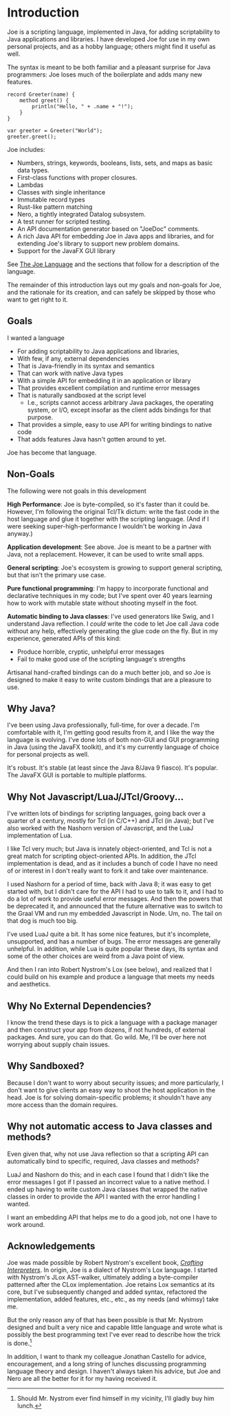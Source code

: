 # Introduction

Joe is a scripting language, implemented in Java, for adding scriptability 
to Java applications and libraries.  I have developed Joe for use in my
own personal projects, and as a hobby language; others might find it useful 
as well.

The syntax is meant to be both familiar and a pleasant surprise for 
Java programmers: Joe loses much of the boilerplate and adds many new
features.

```joe
record Greeter(name) {
    method greet() {
        println("Hello, " + .name + "!");
    }
}

var greeter = Greeter("World");
greeter.greet();
```

Joe includes:

- Numbers, strings, keywords, booleans, lists, sets, and maps as basic 
  data types.
- First-class functions with proper closures.
- Lambdas
- Classes with single inheritance
- Immutable record types
- Rust-like pattern matching
- Nero, a tightly integrated Datalog subsystem.
- A test runner for scripted testing.
- An API documentation generator based on "JoeDoc" comments.
- A rich Java API for embedding Joe in Java apps and libraries, and
  for extending Joe's library to support new problem domains.
- Support for the JavaFX GUI library

See [The Joe Language](language.md) and the sections that follow for 
a description of the language.  

The remainder of this introduction lays out my goals and non-goals for Joe,
and the rationale for its creation, and can safely be skipped by those
who want to get right to it.

## Goals

I wanted a language 

- For adding scriptability to Java applications and libraries,
- With few, if any, external dependencies
- That is Java-friendly in its syntax and semantics
- That can work with native Java types
- With a simple API for embedding it in an application or library
- That provides excellent compilation and runtime error messages
- That is naturally sandboxed at the script level
  - I.e., scripts cannot access arbitrary Java packages, the operating system,
    or I/O, except insofar as the client adds bindings for that purpose.
- That provides a simple, easy to use API for writing bindings to native
  code
- That adds features Java hasn't gotten around to yet.

Joe has become that language.

## Non-Goals

The following were not goals in this development

**High Performance**: Joe is byte-compiled, so it's faster than it could
be.  However, I'm following the original Tcl/Tk dictum: write the fast code 
in the host language and glue it together with the scripting 
language. (And if I were seeking super-high-performance I wouldn't be working 
in Java anyway.)

**Application development**: See above.  Joe is meant to be a partner with
Java, not a replacement.  However, it can be used to write small apps.

**General scripting**: Joe's ecosystem is growing to support general
scripting, but that isn't the primary use case.

**Pure functional programming**: I'm happy to incorporate functional
and declarative techniques in my code; but I've spent over 40 years learning 
how to work with mutable state without shooting myself in the foot.

**Automatic binding to Java classes**: I've used generators like Swig, and
I understand Java reflection.  I _could_ write the code to let Joe call
Java code without any help, effectively generating the glue code on the
fly.  But in my experience, generated APIs of this kind:

- Produce horrible, cryptic, unhelpful error messages
- Fail to make good use of the scripting language's strengths
 
Artisanal hand-crafted bindings can do a much better job, and so Joe is 
designed to make it easy to write custom bindings that are a pleasure to use.

## Why Java?

I've been using Java professionally, full-time, for over a decade.  I'm
comfortable with it, I'm getting good results from it, and I like the way the
language is evolving. I've done lots of both non-GUI and GUI programming in 
Java (using the JavaFX toolkit), and it's my currently language of choice
for personal projects as well.

It's robust. It's stable (at least since the Java 8/Java 9 fiasco).  It's
popular. The JavaFX GUI is portable to multiple platforms.

## Why Not Javascript/LuaJ/JTcl/Groovy...

I've written lots of bindings for scripting languages, going back over a
quarter of a century, mostly for Tcl (in C/C++) and JTcl (in Java); but I've
also worked with the Nashorn version of Javascript, and the LuaJ implementation
of Lua.

I like Tcl very much; but Java is innately object-oriented, and Tcl is not a 
great match for scripting object-oriented APIs. In addition, the JTcl
implementation is dead, and as it includes a bunch of code I have no need of
or interest in I don't really want to fork it and take over maintenance.

I used Nashorn for a period of time, back with Java 8; it was easy to get
started with, but I didn't care for the API I had to use to talk to it, and I 
had to do a lot of work to provide useful error messages.  And then
the powers that be deprecated it, and announced that the future alternative
was to switch to the Graal VM and run my embedded Javascript in Node.  Um, 
no.  The tail on that dog is much too big.

I've used LuaJ quite a bit. It has some nice features, but it's incomplete,
unsupported, and has a number of bugs.  The error messages are generally
unhelpful.  In addition, while Lua is quite popular these days, its syntax
and some of the other choices are weird from a Java point of view.

And then I ran into Robert Nystrom's Lox (see below), and realized that I
could build on his example and produce a language that meets my needs and 
aesthetics.
 
## Why No External Dependencies?

I know the trend these days is to pick a language with a package manager and
then construct your app from dozens, if not hundreds, of external packages.
And sure, you can do that. Go wild. Me, I'll be over here not worrying about 
supply chain issues.

## Why Sandboxed?

Because I don't want to worry about security issues; and more particularly,
I don't want to give clients an easy way to shoot the host application in 
the head.  Joe is for solving domain-specific problems; it shouldn't have any
more access than the domain requires.

## Why not automatic access to Java classes and methods?

Even given that, why not use Java reflection so that a scripting API can
automatically bind to specific, required, Java classes and methods?

LuaJ and Nashorn do this; and in each case I found that I didn't like the 
error messages I got if I passed an incorrect value to a native 
method. I ended up having to write custom Java classes that wrapped the native 
classes in order to provide the API I wanted with the error handling I wanted.

I want an embedding API that helps me to do a good job, not one I have to
work around.


## Acknowledgements

Joe was made possible by Robert Nystrom's excellent book,
[*Crafting Interpreters*](https://craftinginterpreters.com). In origin, Joe
is a dialect of Nystrom's Lox language.  I started with Nystrom's JLox
AST-walker, ultimately adding a byte-compiler patterned after the CLox 
implementation.  Joe retains Lox semantics at its core, but I've subsequently 
changed and added syntax, refactored the implementation, added features,
etc., etc., as my needs (and whimsy) take me.

But the only reason any of that has been possible is that Mr. Nystrom designed
and built a very nice and capable little language and wrote what is possibly 
the best programming text I've ever read to describe how the trick 
is done.[^lunch]

In addition, I want to thank my colleague Jonathan Castello for advice,
encouragement, and a long string of lunches discussing programming language
theory and design.  I haven't always taken his advice, but Joe and Nero are 
all the better for it for my having received it.

[^lunch]: Should Mr. Nystrom ever find himself in my vicinity, I'll gladly
buy him lunch.

